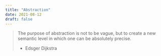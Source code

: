 ```yaml
---
title: "Abstraction"
date: 2021-08-12
draft: false
---
```


> The purpose of abstraction is not to be vague, but to create a new semantic level in which one can be absolutely precise.
> - Edsger Dijkstra